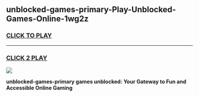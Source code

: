 
## unblocked-games-primary-Play-Unblocked-Games-Online-1wg2z
<h3>
<a href="https://premium76.site?title=unblocked-games-primary&ref=25A">CLICK TO PLAY</a></h3>
<hr>

<h3>
<a href="https://premium76.site?title=unblocked-games-primary&ref=25A">CLICK 2 PLAY</a>
  
</h3>

<a href="https://premium76.site?title=unblocked-games-primary&ref=25A"><img src="https://clearcache.store/games.png"></a>


**unblocked-games-primary games unblocked: Your Gateway to Fun and Accessible Online Gaming**
